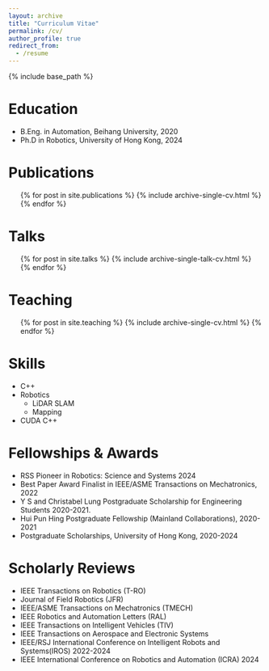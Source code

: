 ```yaml
---
layout: archive
title: "Curriculum Vitae"
permalink: /cv/
author_profile: true
redirect_from:
  - /resume
---
```


{% include base_path %}

Education
======
* B.Eng. in Automation, Beihang University, 2020
* Ph.D in Robotics, University of Hong Kong, 2024

<!-- Work experience
======
* Summer 2015: Research Assistant
  * Github University
  * Duties included: Tagging issues
  * Supervisor: Professor Git

* Fall 2015: Research Assistant
  * Github University
  * Duties included: Merging pull requests
  * Supervisor: Professor Hub -->
  

Publications
======
  <ul>{% for post in site.publications %}
    {% include archive-single-cv.html %}
  {% endfor %}</ul>
  
Talks
======
  <ul>{% for post in site.talks %}
    {% include archive-single-talk-cv.html %}
  {% endfor %}</ul>
  
Teaching
======
  <ul>{% for post in site.teaching %}
    {% include archive-single-cv.html %}
  {% endfor %}</ul>
  
Skills
======
* C++
* Robotics
  * LiDAR SLAM
  * Mapping
* CUDA C++

Fellowships & Awards
======
<!-- * Digital Futures Postdoc Fellowships, 2025-2026 -->
* RSS Pioneer in Robotics: Science and Systems 2024
* Best Paper Award Finalist in IEEE/ASME Transactions on Mechatronics, 2022
* Y S and Christabel Lung Postgraduate Scholarship for Engineering Students 2020-2021.
* Hui Pun Hing Postgraduate Fellowship (Mainland Collaborations), 2020-2021
* Postgraduate Scholarships, University of Hong Kong, 2020-2024

Scholarly Reviews
======
* IEEE Transactions on Robotics (T-RO)
* Journal of Field Robotics (JFR)
* IEEE/ASME Transactions on Mechatronics (TMECH)
* IEEE Robotics and Automation Letters (RAL)
* IEEE Transactions on Intelligent Vehicles (TIV)
* IEEE Transactions on Aerospace and Electronic Systems
* IEEE/RSJ International Conference on Intelligent Robots and Systems(IROS) 2022-2024
* IEEE International Conference on Robotics and Automation (ICRA) 2024
